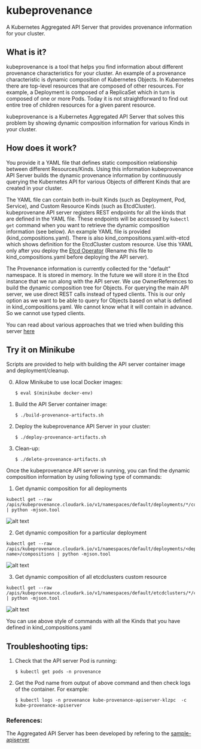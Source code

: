 # kubeprovenance

A Kubernetes Aggregated API Server that provides provenance information for your cluster.


## What is it?

kubeprovenance is a tool that helps you find information about different provenance characteristics
for your cluster. An example of a provenance characteristic is dynamic composition of Kubernetes Objects. 
In Kubernetes there are top-level resources that are composed of other resources. 
For example, a Deployment is composed of a ReplicaSet which in turn is composed of one or more Pods. 
Today it is not straightforward to find out entire tree of children resources for a given parent resource.

kubeprovenance is a Kubernetes Aggregated API Server that solves this problem by showing
dynamic composition information for various Kinds in your cluster. 


## How does it work?

You provide it a YAML file that defines static composition relationship between different Resources/Kinds.
Using this information kubeprovenance API Server builds the dynamic provenance information by 
continuously querying the Kubernetes API for various Objects of different Kinds that are created in your cluster.

The YAML file can contain both in-built Kinds (such as Deployment, Pod, Service), and
Custom Resource Kinds (such as EtcdCluster).
kubeprovenane API server registers REST endpoints for all the kinds that are defined in the YAML file.
These endpoints will be accessed by `kubectl get` command when you want to retrieve the dynamic
composition information (see below). An example YAML file is provided (kind_compositions.yaml).
There is also kind_compositions.yaml.with-etcd which shows definition for the EtcdCluster custom resource.
Use this YAML only after you deploy the [Etcd Operator](https://github.com/coreos/etcd-operator)
(Rename this file to kind_compositions.yaml before deploying the API server).

The Provenance information is currently collected for the "default" namespace.
It is stored in memory. In the future we will store it in the Etcd instance that we run along with
the API server. We use OwnerReferences to build the dynamic composition tree for Objects.
For querying the main API server, we use direct REST calls instead of typed clients. 
This is our only option as we want to be able to query for Objects based on what is defined in kind_compositions.yaml.
We cannot know what it will contain in advance. So we cannot use typed clients.


You can read about various approaches that we tried when building this server [here](https://medium.com/@cloudark/our-journey-in-building-a-kubernetes-aggregated-api-server-29a4f9c1de22)


## Try it on Minikube


Scripts are provided to help with building the API server container image and deployment/cleanup.

0) Allow Minikube to use local Docker images: 

   `$ eval $(minikube docker-env)`


1) Build the API Server container image:

   `$ ./build-provenance-artifacts.sh`

2) Deploy the kubeprovenance API Server in your cluster:

   `$ ./deploy-provenance-artifacts.sh`

3) Clean-up:

    `$ ./delete-provenance-artifacts.sh`


Once the kubeprovenance API server is running, you can find the dynamic composition information by using following type of commands:


1) Get dynamic composition for all deployments

```
kubectl get --raw /apis/kubeprovenance.cloudark.io/v1/namespaces/default/deployments/*/compositions | python -mjson.tool
```

![alt text](https://github.com/cloud-ark/kubeprovenance/raw/master/docs/deployments.png)


2) Get dynamic composition for a particular deployment

```
kubectl get --raw /apis/kubeprovenance.cloudark.io/v1/namespaces/default/deployments/<dep-name>/compositions | python -mjson.tool
```

![alt text](https://github.com/cloud-ark/kubeprovenance/raw/master/docs/hello-minikube-deployment.png)


3) Get dynamic composition of all etcdclusters custom resource

```
kubectl get --raw /apis/kubeprovenance.cloudark.io/v1/namespaces/default/etcdclusters/*/compositions | python -mjson.tool
```

![alt text](https://github.com/cloud-ark/kubeprovenance/raw/master/docs/etcd-clusters.png)

You can use above style of commands with all the Kinds that you have defined in kind_compositions.yaml


## Troubleshooting tips:

1) Check that the API server Pod is running: 

   `$ kubectl get pods -n provenance`

2) Get the Pod name from output of above command and then check logs of the container.
   For example:

   `$ kubectl logs -n provenance kube-provenance-apiserver-klzpc  -c kube-provenance-apiserver`


### References:

The Aggregated API Server has been developed by refering to the [sample-apiserver](https://github.com/kubernetes/sample-apiserver)
